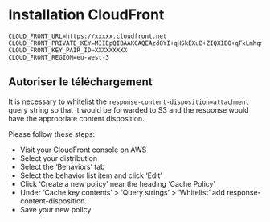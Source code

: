 # Installation CloudFront

```dotenv
CLOUD_FRONT_URL=https://xxxxx.cloudfront.net
CLOUD_FRONT_PRIVATE_KEY=MIIEpQIBAAKCAQEAzd8YI+qHSkEXuB+ZIQXIBO+qFxLmhqmgKVSNn3ErDIf4ouR2\n...
CLOUD_FRONT_KEY_PAIR_ID=XXXXXXXXX
CLOUD_FRONT_REGION=eu-west-3
```

## Autoriser le téléchargement

It is necessary to whitelist the `response-content-disposition=attachment` query string so that it would be forwarded to S3 and the response would have the appropriate content disposition.

Please follow these steps:

- Visit your CloudFront console on AWS
- Select your distribution
- Select the ‘Behaviors’ tab
- Select the behavior list item and click ‘Edit’
- Click ‘Create a new policy’ near the heading ‘Cache Policy’
- Under ‘Cache key contents’ > ‘Query strings’ > ‘Whitelist’ add response-content-disposition.
- Save your new policy
